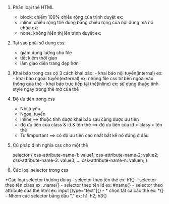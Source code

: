 01. Phân loại thẻ HTML
    - block: chiếm 100% chiều rộng của trình duyệt
        ex: <div></div>
    - inline: chiều rộng thẻ đúng bằng chiều rộng của nội dung mà nó chứa
        ex: <span></span>
    - none: không hiển thị lên trình duyệt
        ex: <meta></meta>

02. Tại sao phải sử dụng css:
    - giảm dung lượng cho file
    - tiết kiệm thời gian
    - làm giao diện trang đẹp hơn

03. Khai báo trong css
    có 3 cách khai báo:
        - khai báo nội tuyến(internal)
            ex: <style>
                    code css
                </style>
        - khai báo ngoại tuyến(external)
            ex: nhúng file css từ bên ngoài vào thông qua thẻ <link>
                <link rel="stylesheet" href="style.css">
        - khai báo trực tiếp tại thẻ(inline)
             ex: sử dụng thuộc tính style ngay trong thẻ mở của thẻ

04. Độ ưu tiên trong css

    - Nội tuyến
    - Ngoại tuyến
    - Inline
        ==> thuộc tính được khai báo sau cùng được ưu tiên
    - độ ưu tiên của class & id & tên thẻ
        ==> độ ưu tiên của id > class > tên thẻ
    - Từ !important
        ==> có độ ưu tiên cao nhất bất kể nó đứng ở đâu

05. Cú pháp định nghĩa css cho một thẻ

    selector {
    	css-attribute-name-1: value1;
    	css-attribute-name-2: value2;
    	css-attribute-name-3: value3;
    	...
    	css-attribute-name-n: valuen;
    }

06. Các loại selector trong css

*Các loại selector thường dùng
    - selector theo tên thẻ
        ex: h1{}
    - selector theo tên class
        ex: .name{}
    - selector theo tên id
        ex: #name{}
    - selector theo attribute của thẻ html
        ex: input [type="text"]{}
    - * chọn tất cả các thẻ
        ex: *{}
    - Nhóm các selector bằng dấu ","
        ex: h1, h2, h3{}
